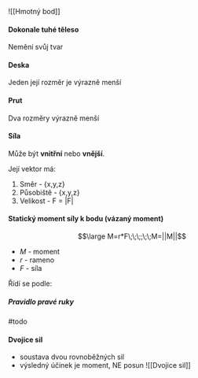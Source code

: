 ![[Hmotný bod]]

#### Dokonale tuhé těleso
Nemění svůj tvar

#### Deska
Jeden její rozměr je výrazně menší

#### Prut
Dva rozměry výrazně menší

#### Síla
Může být **vnitřní** nebo **vnější**.

Její vektor má:
1. Směr - {x,y,z}
2. Působiště - {x,y,z}
3. Velikost - F = |F|

#### Statický moment síly k bodu (vázaný moment)
$$\large M=r*F\;\;\;;\;\;M=||M||$$
- $M$ - moment
- $r$ - rameno
- $F$ - síla

Řídí se podle:
##### Pravidlo pravé ruky
#todo 

#### Dvojice sil
- soustava dvou rovnoběžných sil
- výsledný účinek je moment, NE posun
![[Dvojice sil]]



